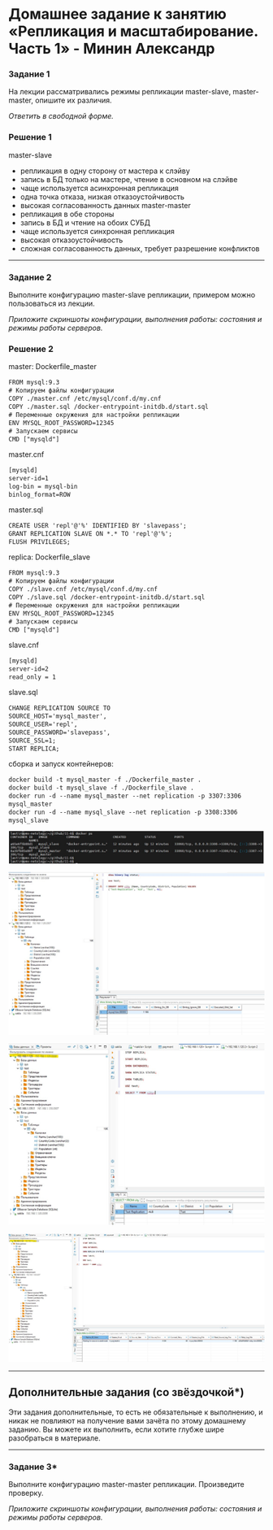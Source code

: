 # Домашнее задание к занятию «Репликация и масштабирование. Часть 1» - Минин Александр

### Задание 1

На лекции рассматривались режимы репликации master-slave, master-master, опишите их различия.

*Ответить в свободной форме.*
### Решение 1
master-slave
- репликация в одну сторону от мастера к слэйву
- запись в БД только на мастере, чтение в основном на слэйве
- чаще используется асинхронная репликация
- одна точка отказа, низкая отказоустойчивость
- высокая согласованность данных
master-master
- репликация в обе стороны
- запись в БД и чтение на обоих СУБД
- чаще используется синхронная репликация
- высокая отказоустойчивость
- сложная согласованность данных, требует разрешение конфликтов
---

### Задание 2

Выполните конфигурацию master-slave репликации, примером можно пользоваться из лекции.

*Приложите скриншоты конфигурации, выполнения работы: состояния и режимы работы серверов.*
### Решение 2
master:
Dockerfile_master
```
FROM mysql:9.3
# Копируем файлы конфигурации
COPY ./master.cnf /etc/mysql/conf.d/my.cnf
COPY ./master.sql /docker-entrypoint-initdb.d/start.sql
# Переменные окружения для настройки репликации
ENV MYSQL_ROOT_PASSWORD=12345
# Запускаем сервисы
CMD ["mysqld"]
```
master.cnf
```
[mysqld]
server-id=1
log-bin = mysql-bin
binlog_format=ROW
```
master.sql
```
CREATE USER 'repl'@'%' IDENTIFIED BY 'slavepass';
GRANT REPLICATION SLAVE ON *.* TO 'repl'@'%';
FLUSH PRIVILEGES;
```
replica:
Dockerfile_slave
```
FROM mysql:9.3
# Копируем файлы конфигурации
COPY ./slave.cnf /etc/mysql/conf.d/my.cnf
COPY ./slave.sql /docker-entrypoint-initdb.d/start.sql
# Переменные окружения для настройки репликации
ENV MYSQL_ROOT_PASSWORD=12345
# Запускаем сервисы
CMD ["mysqld"]
```
slave.cnf
```
[mysqld]
server-id=2
read_only = 1
```
slave.sql
```
CHANGE REPLICATION SOURCE TO
SOURCE_HOST='mysql_master',
SOURCE_USER='repl',
SOURCE_PASSWORD='slavepass',
SOURCE_SSL=1;
START REPLICA;
```
сборка и запуск контейнеров:
```
docker build -t mysql_master -f ./Dockerfile_master .
docker build -t mysql_slave -f ./Dockerfile_slave .
docker run -d --name mysql_master --net replication -p 3307:3306 mysql_master
docker run -d --name mysql_slave --net replication -p 3308:3306 mysql_slave
```

![](./img/task2-1.jpg)

![](./img/task2-2.jpg)

![](./img/task2-3.jpg)

![](./img/task2-4.jpg)

---

## Дополнительные задания (со звёздочкой*)
Эти задания дополнительные, то есть не обязательные к выполнению, и никак не повлияют на получение вами зачёта по этому домашнему заданию. Вы можете их выполнить, если хотите глубже шире разобраться в материале.

---

### Задание 3* 

Выполните конфигурацию master-master репликации. Произведите проверку.

*Приложите скриншоты конфигурации, выполнения работы: состояния и режимы работы серверов.*
